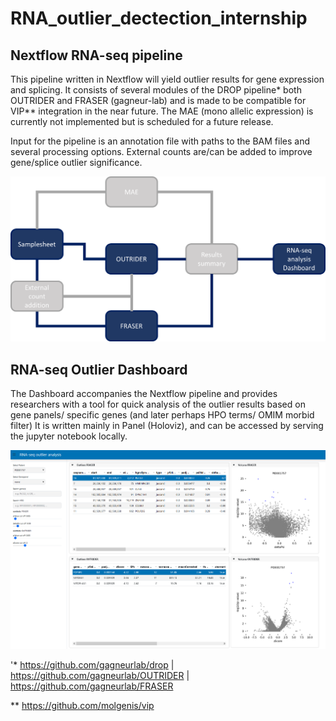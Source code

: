 # RNA_outlier_dectection_internship

## Nextflow RNA-seq pipeline
This pipeline written in Nextflow will yield outlier results for gene expression and splicing. It consists of several modules of the DROP pipeline* both OUTRIDER and FRASER (gagneur-lab) and is made to be compatible for VIP** integration in the near future.
The MAE (mono allelic expression) is currently not implemented but is scheduled for a future release.

Input for the pipeline is an annotation file with paths to the BAM files and several processing options.
External counts are/can be added to improve gene/splice outlier significance.

![plot](https://github.com/Timniem/RNA_outlier_dectection_internship/blob/main/flowchart_example_pipeline_analysis.png)

## RNA-seq Outlier Dashboard
The Dashboard accompanies the Nextflow pipeline and provides researchers with a tool for quick analysis of the outlier results based on gene panels/ specific genes (and later perhaps HPO terms/ OMIM morbid filter)
It is written mainly in Panel (Holoviz), and can be accessed by serving the jupyter notebook locally. 

![plot](https://github.com/Timniem/RNA_outlier_dectection_internship/blob/main/RNA-seq%20outlier%20analysis.PNG)




'* https://github.com/gagneurlab/drop | https://github.com/gagneurlab/OUTRIDER | https://github.com/gagneurlab/FRASER

** https://github.com/molgenis/vip
